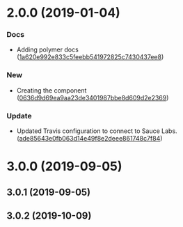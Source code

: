 <a name="2.0.0"></a>
# 2.0.0 (2019-01-04)


### Docs

* Adding polymer docs ([1a620e992e833c5feebb541972825c7430437ee8](https://github.com/advanced-rest-client/saved-list-mixin/commit/1a620e992e833c5feebb541972825c7430437ee8))

### New

* Creating the component ([0636d9d69ea9aa23de3401987bbe8d609d2e2369](https://github.com/advanced-rest-client/saved-list-mixin/commit/0636d9d69ea9aa23de3401987bbe8d609d2e2369))

### Update

* Updated Travis configuration to connect to Sauce Labs. ([ade85643e0fb063d14e49f8e2deee861748c7f84](https://github.com/advanced-rest-client/saved-list-mixin/commit/ade85643e0fb063d14e49f8e2deee861748c7f84))



# 3.0.0 (2019-09-05)



## 3.0.1 (2019-09-05)



## 3.0.2 (2019-10-09)



